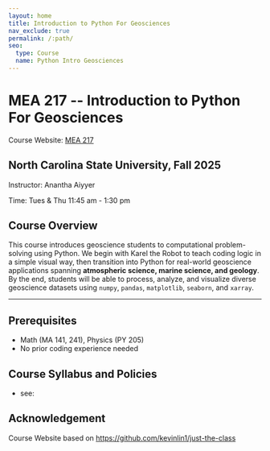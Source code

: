 ```yaml
---
layout: home
title: Introduction to Python For Geosciences
nav_exclude: true
permalink: /:path/
seo:
  type: Course
  name: Python Intro Geosciences
---
```


# MEA 217 -- Introduction to Python For Geosciences
Course Website: [MEA 217](https://aiyyer.github.io/intro_to_python_for_geosciences/)
## North Carolina State University, Fall 2025

Instructor: Anantha Aiyyer

Time: Tues & Thu 11:45 am - 1:30 pm

## Course Overview
This course introduces geoscience students to computational problem-solving using Python. We begin with Karel the Robot to teach coding logic in a simple visual way, then transition into Python for real-world geoscience applications spanning **atmospheric science, marine science, and geology**. By the end, students will be able to process, analyze, and visualize diverse geoscience datasets using `numpy`, `pandas`, `matplotlib`, `seaborn`, and `xarray`.  


---
## Prerequisites
- Math (MA 141, 241), Physics (PY 205)
- No prior coding experience needed

## Course Syllabus and Policies
- see: 


## Acknowledgement
Course Website based on https://github.com/kevinlin1/just-the-class
